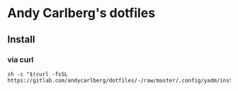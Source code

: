 # Andy Carlberg's dotfiles

## Install

### via curl

```
sh -c "$(curl -fsSL https://gitlab.com/andycarlberg/dotfiles/-/raw/master/.config/yadm/install.sh)"
```
